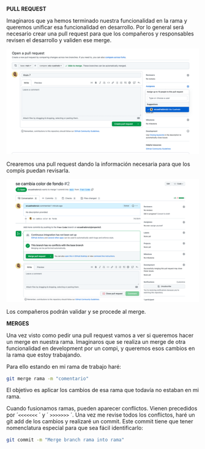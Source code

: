**PULL REQUEST**

Imaginaros que ya hemos terminado nuestra funcionalidad en la rama y queremos unificar esa funcionalidad en desarrollo. Por lo general será necesario crear una pull request para que los compañeros y responsables revisen el desarrollo y validen ese merge.

![git](recursos/git4.png)

Crearemos una pull request dando la información necesaria para que los compis puedan revisarla.

![git](recursos/git5.png)

Los compañeros podrán validar y se procede al merge.

**MERGES**

Una vez visto como pedir una pull request vamos a ver si queremos hacer un merge en nuestra rama. Imaginaros que se realiza un merge de otra funcionalidad en development por un compi, y queremos esos cambios en la rama que estoy trabajando.

Para ello estando en mi rama de trabajo haré:


```bash
git merge rama -m "comentario"
```

El objetivo es aplicar los cambios de esa rama que todavía no estaban en mi rama.

Cuando fusionamos ramas, pueden aparecer conflictos. Vienen  precedidos por  ´`<<<<<<<` ´ y ´ `>>>>>>>` ´. Una vez me revise todos los conflictos, haré un git add de los cambios y realizaré un commit. Este commit tiene que tener nomenclatura especial para que sea fácil identificarlo:


```bash
git commit -m "Merge branch rama into rama"
```